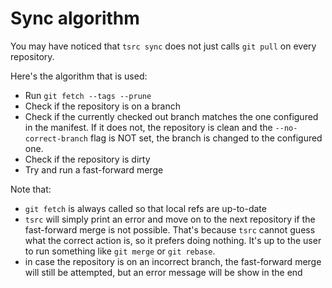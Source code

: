 # Sync algorithm

You may have noticed that `tsrc sync` does not just calls `git pull` on every repository.

Here's the algorithm that is used:


* Run `git fetch --tags --prune`
* Check if the repository is on a branch
* Check if the currently checked out branch matches the one configured
  in the manifest. If it does not, the repository is clean and the
  `--no-correct-branch` flag is NOT set, the branch is changed to the
  configured one.
* Check if the repository is dirty
* Try and run a fast-forward merge

Note that:

* `git fetch` is always called so that local refs are up-to-date
* `tsrc` will simply print an error and move on to the next repository if the
  fast-forward merge is not possible. That's because `tsrc` cannot guess
  what the correct action is, so it prefers doing nothing. It's up
  to the user to run something like `git merge` or `git rebase`.
* in case the repository is on an incorrect branch, the fast-forward merge will
  still be attempted, but an error message will be show in the end

